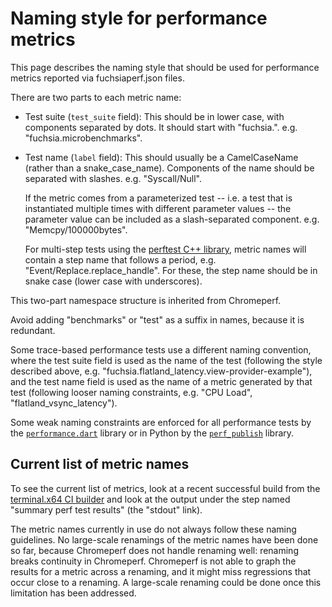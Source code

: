 # Naming style for performance metrics

This page describes the naming style that should be used for
performance metrics reported via fuchsiaperf.json files.

There are two parts to each metric name:

*   Test suite (`test_suite` field): This should be in lower case,
    with components separated by dots. It should start with
    "fuchsia.".  e.g. "fuchsia.microbenchmarks".

*   Test name (`label` field): This should usually be a CamelCaseName
    (rather than a snake_case_name). Components of the name should be
    separated with slashes. e.g. "Syscall/Null".

    If the metric comes from a parameterized test -- i.e. a test that
    is instantiated multiple times with different parameter values --
    the parameter value can be included as a slash-separated
    component. e.g. "Memcpy/100000bytes".

    For multi-step tests using the [perftest C++ library], metric
    names will contain a step name that follows a period,
    e.g. "Event/Replace.replace_handle".  For these, the step name
    should be in snake case (lower case with underscores).

This two-part namespace structure is inherited from Chromeperf.

Avoid adding "benchmarks" or "test" as a suffix in names, because it
is redundant.

Some trace-based performance tests use a different naming convention,
where the test suite field is used as the name of the test (following
the style described above,
e.g. "fuchsia.flatland_latency.view-provider-example"), and the test
name field is used as the name of a metric generated by that test
(following looser naming constraints, e.g. "CPU Load",
"flatland_vsync_latency").

Some weak naming constraints are enforced for all performance tests by
the [`performance.dart`][performance.dart] library or in Python by the
[`perf_publish`][perf_publish] library.

[performance.dart]: /sdk/testing/sl4f/client/lib/src/performance.dart
[perf_publish]: /src/performance/lib/perf_publish
[perftest C++ library]: /zircon/system/ulib/perftest/


## Current list of metric names

To see the current list of metrics, look at a recent successful build
from the [terminal.x64 CI builder] and look at the output under the
step named "summary perf test results" (the "stdout" link).

[terminal.x64 CI builder]: <https://ci.chromium.org/p/fuchsia/builders/global.ci/terminal.x64-release>

The metric names currently in use do not always follow these naming
guidelines. No large-scale renamings of the metric names have been
done so far, because Chromeperf does not handle renaming well:
renaming breaks continuity in Chromeperf. Chromeperf is not able to
graph the results for a metric across a renaming, and it might miss
regressions that occur close to a renaming. A large-scale renaming
could be done once this limitation has been addressed.
